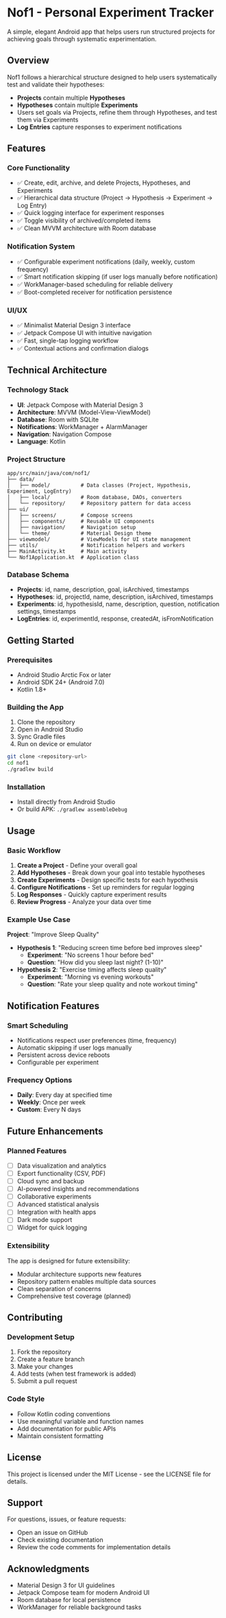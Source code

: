 # Nof1 - Personal Experiment Tracker

A simple, elegant Android app that helps users run structured projects for achieving goals through systematic experimentation.

## Overview

Nof1 follows a hierarchical structure designed to help users systematically test and validate their hypotheses:

- **Projects** contain multiple **Hypotheses**
- **Hypotheses** contain multiple **Experiments**  
- Users set goals via Projects, refine them through Hypotheses, and test them via Experiments
- **Log Entries** capture responses to experiment notifications

## Features

### Core Functionality
- ✅ Create, edit, archive, and delete Projects, Hypotheses, and Experiments
- ✅ Hierarchical data structure (Project → Hypothesis → Experiment → Log Entry)
- ✅ Quick logging interface for experiment responses
- ✅ Toggle visibility of archived/completed items
- ✅ Clean MVVM architecture with Room database

### Notification System
- ✅ Configurable experiment notifications (daily, weekly, custom frequency)
- ✅ Smart notification skipping (if user logs manually before notification)
- ✅ WorkManager-based scheduling for reliable delivery
- ✅ Boot-completed receiver for notification persistence

### UI/UX
- ✅ Minimalist Material Design 3 interface
- ✅ Jetpack Compose UI with intuitive navigation
- ✅ Fast, single-tap logging workflow
- ✅ Contextual actions and confirmation dialogs

## Technical Architecture

### Technology Stack
- **UI**: Jetpack Compose with Material Design 3
- **Architecture**: MVVM (Model-View-ViewModel)
- **Database**: Room with SQLite
- **Notifications**: WorkManager + AlarmManager
- **Navigation**: Navigation Compose
- **Language**: Kotlin

### Project Structure
```
app/src/main/java/com/nof1/
├── data/
│   ├── model/          # Data classes (Project, Hypothesis, Experiment, LogEntry)
│   ├── local/          # Room database, DAOs, converters
│   └── repository/     # Repository pattern for data access
├── ui/
│   ├── screens/        # Compose screens
│   ├── components/     # Reusable UI components
│   ├── navigation/     # Navigation setup
│   └── theme/          # Material Design theme
├── viewmodel/          # ViewModels for UI state management
├── utils/              # Notification helpers and workers
├── MainActivity.kt     # Main activity
└── Nof1Application.kt  # Application class
```

### Database Schema
- **Projects**: id, name, description, goal, isArchived, timestamps
- **Hypotheses**: id, projectId, name, description, isArchived, timestamps
- **Experiments**: id, hypothesisId, name, description, question, notification settings, timestamps
- **LogEntries**: id, experimentId, response, createdAt, isFromNotification

## Getting Started

### Prerequisites
- Android Studio Arctic Fox or later
- Android SDK 24+ (Android 7.0)
- Kotlin 1.8+

### Building the App
1. Clone the repository
2. Open in Android Studio
3. Sync Gradle files
4. Run on device or emulator

```bash
git clone <repository-url>
cd nof1
./gradlew build
```

### Installation
- Install directly from Android Studio
- Or build APK: `./gradlew assembleDebug`

## Usage

### Basic Workflow
1. **Create a Project** - Define your overall goal
2. **Add Hypotheses** - Break down your goal into testable hypotheses  
3. **Create Experiments** - Design specific tests for each hypothesis
4. **Configure Notifications** - Set up reminders for regular logging
5. **Log Responses** - Quickly capture experiment results
6. **Review Progress** - Analyze your data over time

### Example Use Case
**Project**: "Improve Sleep Quality"
- **Hypothesis 1**: "Reducing screen time before bed improves sleep"
  - **Experiment**: "No screens 1 hour before bed"
  - **Question**: "How did you sleep last night? (1-10)"
- **Hypothesis 2**: "Exercise timing affects sleep quality"
  - **Experiment**: "Morning vs evening workouts"
  - **Question**: "Rate your sleep quality and note workout timing"

## Notification Features

### Smart Scheduling
- Notifications respect user preferences (time, frequency)
- Automatic skipping if user logs manually
- Persistent across device reboots
- Configurable per experiment

### Frequency Options
- **Daily**: Every day at specified time
- **Weekly**: Once per week
- **Custom**: Every N days

## Future Enhancements

### Planned Features
- [ ] Data visualization and analytics
- [ ] Export functionality (CSV, PDF)
- [ ] Cloud sync and backup
- [ ] AI-powered insights and recommendations
- [ ] Collaborative experiments
- [ ] Advanced statistical analysis
- [ ] Integration with health apps
- [ ] Dark mode support
- [ ] Widget for quick logging

### Extensibility
The app is designed for future extensibility:
- Modular architecture supports new features
- Repository pattern enables multiple data sources
- Clean separation of concerns
- Comprehensive test coverage (planned)

## Contributing

### Development Setup
1. Fork the repository
2. Create a feature branch
3. Make your changes
4. Add tests (when test framework is added)
5. Submit a pull request

### Code Style
- Follow Kotlin coding conventions
- Use meaningful variable and function names
- Add documentation for public APIs
- Maintain consistent formatting

## License

This project is licensed under the MIT License - see the LICENSE file for details.

## Support

For questions, issues, or feature requests:
- Open an issue on GitHub
- Check existing documentation
- Review the code comments for implementation details

## Acknowledgments

- Material Design 3 for UI guidelines
- Jetpack Compose team for modern Android UI
- Room database for local persistence
- WorkManager for reliable background tasks 